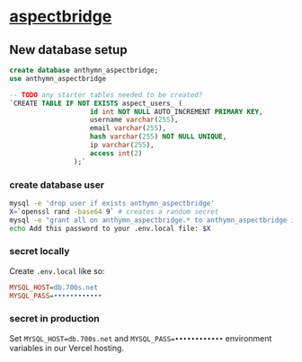 [aspectbridge](http://aspectbridge.vercel.app/)
==============

New database setup
------------

```sql
create database anthymn_aspectbridge;
use anthymn_aspectbridge

-- TODO any starter tables needed to be created?
`CREATE TABLE IF NOT EXISTS aspect_users_ (
                    id int NOT NULL AUTO_INCREMENT PRIMARY KEY,
                    username varchar(255),
                    email varchar(255),
                    hash varchar(255) NOT NULL UNIQUE,
                    ip varchar(255),
                    access int(2)
                );`
```

### create database user ###
  
```sh
mysql -e 'drop user if exists anthymn_aspectbridge'
X=`openssl rand -base64 9` # creates a random secret
mysql -e "grant all on anthymn_aspectbridge.* to anthymn_aspectbridge identified by '$X'"
echo Add this password to your .env.local file: $X
```

### secret locally ###

Create `.env.local` like so:

```ini
MYSQL_HOST=db.700s.net
MYSQL_PASS=••••••••••••
```

### secret in production ###

Set `MYSQL_HOST=db.700s.net` and `MYSQL_PASS=••••••••••••` environment variables in our Vercel hosting.
